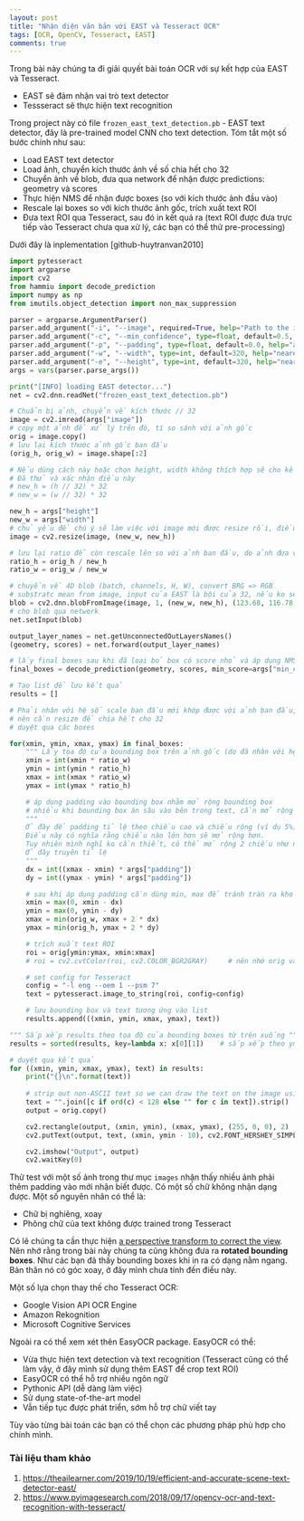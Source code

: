 ```yaml
---
layout: post
title: "Nhận diện văn bản với EAST và Tesseract OCR"
tags: [OCR, OpenCV, Tesseract, EAST]
comments: true
---
```


Trong bài này chúng ta đi giải quyết bài toán OCR với sự kết hợp của EAST và Tesseract.
* EAST sẽ đảm nhận vai trò text detector
* Tessseract sẽ thực hiện text recognition

Trong project này có file `frozen_east_text_detection.pb` - EAST text detector, đây là pre-trained model CNN cho text detection. 
Tóm tắt một số bước chính như sau:
* Load EAST text detector
* Load ảnh, chuyển kích thước ảnh về số chia hết cho 32
* Chuyển ảnh về blob, đưa qua network để nhận được predictions: geometry và scores
* Thực hiện NMS để nhận được boxes (so với kích thước ảnh đầu vào)
* Rescale lại boxes so với kích thước ảnh gốc, trích xuất text ROI 
* Đưa text ROI qua Tesseract, sau đó in kết quả ra (text ROI được đưa trực tiếp vào Tesseract chưa qua xử lý, các bạn có thể thử pre-processing)

Dưới đây là inplementation [github-huytranvan2010]
```python
import pytesseract
import argparse
import cv2
from hammiu import decode_prediction
import numpy as np
from imutils.object_detection import non_max_suppression

parser = argparse.ArgumentParser()
parser.add_argument("-i", "--image", required=True, help="Path to the input image")
parser.add_argument("-c", "--min_confidence", type=float, default=0.5, help="min confidence score for bbox to consider")
parser.add_argument("-p", "--padding", type=float, default=0.0, help="amount of padding to add to each border of ROI")
parser.add_argument("-w", "--width", type=int, default=320, help="nearest multiple of 32 for resized width")
parser.add_argument("-e", "--height", type=int, default=320, help="nearest multiple of 32 for resized height")
args = vars(parser.parse_args())

print("[INFO] loading EAST detector...")
net = cv2.dnn.readNet("frozen_east_text_detection.pb")

# Chuẩn bị ảnh, chuyển về kích thước // 32
image = cv2.imread(args["image"])
# copy một ảnh để xử lý trên đó, tí so sánh với ảnh gốc
orig = image.copy()
# lưu lại kích thước ảnh gốc ban đầu
(orig_h, orig_w) = image.shape[:2]

# Nếu dùng cách này hoặc chọn height, width không thích hợp sẽ cho kết quả không tốt
# Đã thử và xác nhận điều này
# new_h = (h // 32) * 32
# new_w = (w // 32) * 32

new_h = args["height"]
new_w = args["width"]
# chủ yếu để chú ý sẽ làm việc với image mới được resize rồi, điều này thực chất ko cần do bên dưới đã chuyển thành blob có kích thước đó
image = cv2.resize(image, (new_w, new_h))   

# lưu lại ratio để còn rescale lên so với ảnh ban đầu, do ảnh đưa vào mạng phải resize lại cho cạnh chia hết cho 32
ratio_h = orig_h / new_h
ratio_w = orig_w / new_w

# chuyển về 4D blob (batch, channels, H, W), convert BRG => RGB
# substratc mean from image, input của EAST là bội của 32, nếu ko sẽ không nối được ở phần feature-merging branch
blob = cv2.dnn.blobFromImage(image, 1, (new_w, new_h), (123.68, 116.78, 103.94), swapRB=True, crop=False)
# cho blob qua network
net.setInput(blob)

output_layer_names = net.getUnconnectedOutLayersNames()
(geometry, scores) = net.forward(output_layer_names)

# lấy final boxes sau khi đã loại bỏ box có score nhỏ và áp dụng NMS
final_boxes = decode_prediction(geometry, scores, min_score=args["min_confidence"])     # để overThreshold mặc định nhé

# Tạo list để lưu kết quả
results = []

# Phải nhân với hệ số scale ban đầu mới khớp được với ảnh ban đầu, do kích thước ảnh ban đầu có thể không chia hết cho 32
# nên cần resize để chia hết cho 32
# duyệt qua các boxes

for(xmin, ymin, xmax, ymax) in final_boxes:
    """ Lấy tọa độ của bounding box trên ảnh gốc (do đã nhân với hệ số tỉ lệ). Từ đây chuyển về hết kích thước ảnh gốc"""
    xmin = int(xmin * ratio_w)
    ymin = int(ymin * ratio_h)
    xmax = int(xmax * ratio_w)
    ymax = int(ymax * ratio_h)

    # áp dụng padding vào bounding box nhằm mở rộng bounding box
    # nhiều khi bounding box ăn sâu vào bên trong text, cần mở rộng ra
    """ 
    Ở đây để padding tỉ lệ theo chiều cao và chiều rộng (ví dụ 5%) của bounding box
    Điều này có nghĩa rằng chiều nào lớn hơn sẽ mở rộng hơn.
    Tuy nhiên mình nghĩ ko cần thiết, có thể mở rộng 2 chiều như nhau, truyền vào số pixel cũng được
    Ở đây truyên tỉ lệ
    """
    dx = int((xmax - xmin) * args["padding"])
    dy = int((ymax - ymin) * args["padding"])

    # sau khi áp dụng padding cần dùng min, max để tránh tràn ra khỏi kích thước ảnh
    xmin = max(0, xmin - dx)
    ymin = max(0, ymin - dy)
    xmax = min(orig_w, xmax + 2 * dx)
    ymax = min(orig_h, ymax + 2 * dy)

    # trích xuất text ROI
    roi = orig[ymin:ymax, xmin:xmax]
    # roi = cv2.cvtColor(roi, cv2.COLOR_BGR2GRAY)     # nên nhớ orig vẫn đang ở BGR

    # set config for Tesseract
    config = "-l eng --oem 1 --psm 7"
    text = pytesseract.image_to_string(roi, config=config)

    # lưu bounding box và text tương ứng vào list
    results.append(((xmin, ymin, xmax, ymax), text))

""" Sắp xếp results theo tọa độ của bounding boxes từ trên xuống """
results = sorted(results, key=lambda x: x[0][1])    # sắp xếp theo ymin

# duyệt qua kết quả
for ((xmin, ymin, xmax, ymax), text) in results:
    print("{}\n".format(text))
    
    # strip out non-ASCII text so we can draw the text on the image using OpenCV
    text = "".join([c if ord(c) < 128 else "" for c in text]).strip()
    output = orig.copy()

    cv2.rectangle(output, (xmin, ymin), (xmax, ymax), (255, 0, 0), 2)
    cv2.putText(output, text, (xmin, ymin - 10), cv2.FONT_HERSHEY_SIMPLEX, 1.3, (0, 255, ), 3)

    cv2.imshow("Output", output)
    cv2.waitKey(0)
```

Thử test với một số ảnh trong thư mục `images` nhận thấy nhiều ảnh phải thêm padding vào mới nhận biết được. Có một số chữ không nhận dạng được. Một số nguyên nhân có thể là:
* Chữ bị nghiêng, xoay
* Phông chữ của text không được trained trong Tesseract

Có lẽ chúng ta cần thực hiện [a perspective transform to correct the view](https://www.pyimagesearch.com/2016/10/03/bubble-sheet-multiple-choice-scanner-and-test-grader-using-omr-python-and-opencv/). Nên nhớ rằng trong bài này chúng ta cũng không đưa ra **rotated bounding boxes**. Như các bạn đã thấy bounding boxes khi in ra có dạng nằm ngang. Bản thân nó có góc xoay, ở đây mình chưa tính đến điều này.

Một số lựa chọn thay thế cho Tesseract OCR:
* Google Vision API OCR Engine
* Amazon Rekognition
* Microsoft Cognitive Services

Ngoài ra có thể xem xét thên EasyOCR package. EasyOCR có thể:
* Vừa thực hiện text detection và text recognition (Tesseract cũng có thể làm vậy, ở đây mình sử dụng thêm EAST để crop text ROI)
* EasyOCR có thể hỗ trợ nhiều ngôn ngữ
* Pythonic API (dễ dàng làm việc)
* Sử dụng state-of-the-art model
* Vẫn tiếp tục được phát triển, sớm hỗ trợ chữ viết tay

Tùy vào từng bài toán các bạn có thể chọn các phương pháp phù hợp cho chính mình.

### Tài liệu tham khảo
1. https://theailearner.com/2019/10/19/efficient-and-accurate-scene-text-detector-east/
2. https://www.pyimagesearch.com/2018/09/17/opencv-ocr-and-text-recognition-with-tesseract/